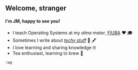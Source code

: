 ## Welcome, stranger

#### I'm JM, happy to see you!

- I teach Operating Systems at my _alma mater_, [FIUBA](http://www.fi.uba.ar/) :heart: :mortar_board:
- Sometimes I write about [_techy stuff_](blog) :book: :fountain_pen:
- I love learning and sharing knowledge :nerd_face:
- Tea enthusiast, learning to brew :tea:

`:wq`

[blog]: https://juanfresia.github.io/bash-junkie/
